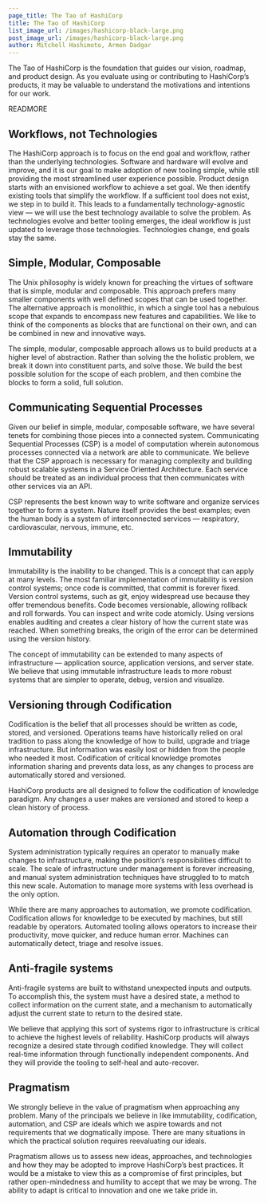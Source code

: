 ```yaml
---
page_title: The Tao of HashiCorp
title: The Tao of HashiCorp
list_image_url: /images/hashicorp-black-large.png
post_image_url: /images/hashicorp-black-large.png
author: Mitchell Hashimoto, Armon Dadgar
---
```

The Tao of HashiCorp is the foundation that guides our vision, roadmap, and product design. As you evaluate using or contributing to HashiCorp’s products, it may be valuable to understand the motivations and intentions for our work. 

READMORE

## Workflows, not Technologies
The HashiCorp approach is to focus on the end goal and workflow, rather than the underlying technologies. Software and hardware will evolve and improve, and it is our goal to make adoption of new tooling simple, while still providing the most streamlined user experience possible. 
Product design starts with an envisioned workflow to achieve a set goal. We then identify existing tools that simplify the workflow. If a sufficient tool does not exist, we step in to build it. This leads to a fundamentally technology-agnostic view — we will use the best technology available to solve the problem. As technologies evolve and better tooling emerges, the ideal workflow is just updated to leverage those technologies. Technologies change, end goals stay the same. 

## Simple, Modular, Composable
The Unix philosophy is widely known for preaching the virtues of software that is simple, modular and composable. This approach prefers many smaller components with well defined scopes that can be used together. The alternative approach is monolithic, in which a single tool has a nebulous scope that expands to encompass new features and capabilities. We like to think of the components as blocks that are functional on their own, and can be combined in new and innovative ways.

The simple, modular, composable approach allows us to build products at a higher level of abstraction. Rather than solving the the holistic problem, we break it down into constituent parts, and solve those. We build the best possible solution for the scope of each problem, and then combine the blocks to form a solid, full solution. 

## Communicating Sequential Processes
Given our belief in simple, modular, composable software, we have several tenets for combining those pieces into a connected system. Communicating Sequential Processes (CSP) is a model of computation wherein autonomous processes connected via a network are able to communicate. We believe that the CSP approach is necessary for managing complexity and building robust scalable systems in a Service Oriented Architecture. Each service should be treated as an individual process that then communicates with other services via an API. 

CSP represents the best known way to write software and organize services together to form a system. Nature itself provides the best examples; even the human body is a system of interconnected services — respiratory, cardiovascular, nervous, immune, etc. 

## Immutability
Immutability is the inability to be changed. This is a concept that can apply at many levels. The most familiar implementation of immutability is version control systems; once code is committed, that commit is forever fixed. Version control systems, such as git, enjoy widespread use because they offer tremendous benefits. Code becomes versionable, allowing rollback and roll forwards. You can inspect and write code atomicly. Using versions enables auditing and creates a clear history of how the current state was reached. When something breaks, the origin of the error can be determined using the version history.

The concept of immutability can be extended to many aspects of infrastructure — application source, application versions, and server state. We believe that using immutable infrastructure leads to more robust systems that are simpler to operate, debug, version and visualize.

## Versioning through Codification
Codification is the belief that all processes should be written as code, stored, and versioned. Operations teams have historically relied on oral tradition to pass along the knowledge of how to build, upgrade and triage infrastructure. But information was easily lost or hidden from the people who needed it most. Codification of critical knowledge promotes information sharing and prevents data loss, as any changes to process are automatically stored and versioned. 

HashiCorp products are all designed to follow the codification of knowledge paradigm. Any changes a user makes are versioned and stored to keep a clean history of process.  

## Automation through Codification
System administration typically requires an operator to manually make changes to infrastructure, making the position’s responsibilities difficult to scale. The scale of infrastructure under management is forever increasing, and manual system administration techniques have struggled to to match this new scale. Automation to manage more systems with less overhead is the only option. 

While there are many approaches to automation, we promote codification. Codification allows for knowledge to be executed by machines, but still readable by operators. Automated tooling allows operators to increase their productivity, move quicker, and reduce human error.  Machines can automatically detect, triage and resolve issues. 

## Anti-fragile systems
Anti-fragile systems are built to withstand unexpected inputs and outputs. To accomplish this, the system must have a desired state, a method to collect information on the current state, and a mechanism to automatically adjust the current state to return to the desired state.  

We believe that applying this sort of systems rigor to infrastructure is critical to achieve the highest levels of reliability. HashiCorp products will always recognize a desired state through codified knowledge. They will collect real-time information through functionally independent components. And they will provide the tooling to self-heal and auto-recover. 

## Pragmatism
We strongly believe in the value of pragmatism when approaching any problem. Many of the principals we believe in like immutability, codification, automation, and CSP are ideals which we aspire towards and not requirements that we dogmatically impose. There are many situations in which the practical solution requires reevaluating our ideals.

Pragmatism allows us to assess new ideas, approaches, and technologies and how they may be adopted to improve HashiCorp’s best practices. It would be a mistake to view this as a compromise of first principles, but rather open-mindedness and humility to accept that we may be wrong. The ability to adapt is critical to innovation and one we take pride in.
